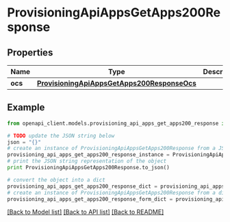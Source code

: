 # ProvisioningApiAppsGetApps200Response


## Properties
Name | Type | Description | Notes
------------ | ------------- | ------------- | -------------
**ocs** | [**ProvisioningApiAppsGetApps200ResponseOcs**](ProvisioningApiAppsGetApps200ResponseOcs.md) |  | 

## Example

```python
from openapi_client.models.provisioning_api_apps_get_apps200_response import ProvisioningApiAppsGetApps200Response

# TODO update the JSON string below
json = "{}"
# create an instance of ProvisioningApiAppsGetApps200Response from a JSON string
provisioning_api_apps_get_apps200_response_instance = ProvisioningApiAppsGetApps200Response.from_json(json)
# print the JSON string representation of the object
print ProvisioningApiAppsGetApps200Response.to_json()

# convert the object into a dict
provisioning_api_apps_get_apps200_response_dict = provisioning_api_apps_get_apps200_response_instance.to_dict()
# create an instance of ProvisioningApiAppsGetApps200Response from a dict
provisioning_api_apps_get_apps200_response_form_dict = provisioning_api_apps_get_apps200_response.from_dict(provisioning_api_apps_get_apps200_response_dict)
```
[[Back to Model list]](../README.md#documentation-for-models) [[Back to API list]](../README.md#documentation-for-api-endpoints) [[Back to README]](../README.md)


